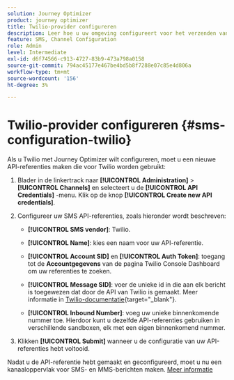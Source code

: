```yaml
---
solution: Journey Optimizer
product: journey optimizer
title: Twilio-provider configureren
description: Leer hoe u uw omgeving configureert voor het verzenden van tekstberichten met Journey Optimizer met Twilio
feature: SMS, Channel Configuration
role: Admin
level: Intermediate
exl-id: d6f74566-c913-4727-83b9-473a798a0158
source-git-commit: 794ac45177e467be4bd5b8f7288e07c85e4d806a
workflow-type: tm+mt
source-wordcount: '156'
ht-degree: 3%

---
```


# Twilio-provider configureren {#sms-configuration-twilio}

Als u Twilio met Journey Optimizer wilt configureren, moet u een nieuwe API-referenties maken die voor Twilio worden gebruikt:

1. Blader in de linkertrack naar **[!UICONTROL Administration]** > **[!UICONTROL Channels]** en selecteert u de **[!UICONTROL API Credentials]** -menu. Klik op de knop **[!UICONTROL Create new API credentials]**.

1. Configureer uw SMS API-referenties, zoals hieronder wordt beschreven:

   * **[!UICONTROL SMS vendor]**: Twilio.

   * **[!UICONTROL Name]**: kies een naam voor uw API-referentie.

   * **[!UICONTROL Account SID]** en **[!UICONTROL Auth Token]**: toegang tot de **Accountgegevens** van de pagina Twilio Console Dashboard om uw referenties te zoeken.

   * **[!UICONTROL Message SID]**: voer de unieke id in die aan elk bericht is toegewezen dat door de API van Twilio is gemaakt. Meer informatie in [Twilio-documentatie](https://support.twilio.com/hc/en-us/articles/223134387-What-is-a-Message-SID-){target="_blank"}.

   * **[!UICONTROL Inbound Number]**: voeg uw unieke binnenkomende nummer toe. Hierdoor kunt u dezelfde API-referenties gebruiken in verschillende sandboxen, elk met een eigen binnenkomend nummer.

1. Klikken **[!UICONTROL Submit]** wanneer u de configuratie van uw API-referenties hebt voltooid.

Nadat u de API-referentie hebt gemaakt en geconfigureerd, moet u nu een kanaaloppervlak voor SMS- en MMS-berichten maken. [Meer informatie](sms-configuration-surface.md)
